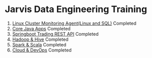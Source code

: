# Jarvis Data Engineering Training
1. [Linux Cluster Monitoring Agent(Linux and SQL)](./linux_sql) Completed
2. [Core Java Apps](./core_java) Completed
3. [Springboot Trading REST API](./springboot) Completed
4. [Hadoop & Hive](./hadoop) Completed
5. [Spark & Scala](./spark) Completed
6. [Cloud & DevOps](./cloud_devops) Completed